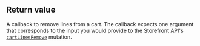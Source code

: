 ## Return value

A callback to remove lines from a cart. The callback expects one argument that corresponds to the input you would provide to the Storefront API's [`cartLinesRemove`](/api/storefront/reference/cart/cartlinesremove) mutation.
